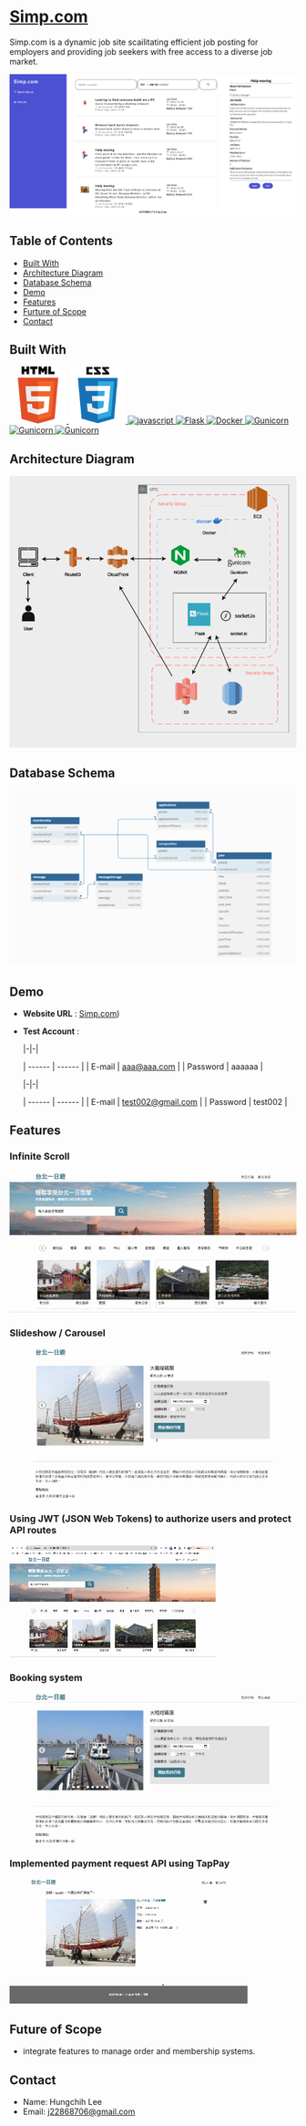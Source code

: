# [Simp.com](https://bootcamp.may11th2023.com/)

Simp.com is a dynamic job site scailitating efficient job posting for employers and providing job seekers with free access to a diverse job market.

 ![image](https://github.com/j22868706/project_Simp.com/blob/main/demo/Desktop.png)

## Table of Contents

 - [Built With](#built_with)
 - [Architecture Diagram](#architecture_diagram)
 - [Database Schema](#database_schema)
 - [Demo](#demo)
 - [Features](#features)
 - [Furture of Scope](#future_scope)
 - [Contact](#contact)

## Built With <a name= "built_with"></a>
<a href="https://example.com/html">
  <img src="https://raw.githubusercontent.com/github/explore/80688e429a7d4ef2fca1e82350fe8e3517d3494d/topics/html/html.png" alt="HTML" width="100">
</a>
<a href="https://example.com/css">
  <img src="https://raw.githubusercontent.com/github/explore/80688e429a7d4ef2fca1e82350fe8e3517d3494d/topics/css/css.png" alt="CSS" width="100">
</a>
<a href="https://example.com/js">
  <img src="https://camo.githubusercontent.com/999ac61673796a0151eef10879275094b94e4cdf8633a61c01819c6504dcb6d9/68747470733a2f2f7261772e6769746875622e636f6d2f766f6f646f6f74696b69676f642f6c6f676f2e6a732f6d61737465722f6a732e706e67" alt="javascript" width="100">
</a>
<a href="https://flask.palletsprojects.com/en/3.0.x/">
  <img src="https://repository-images.githubusercontent.com/596892/cc2c69ec-9251-4b33-8283-b86a8659c9cb" alt="Flask" width="100">
</a>
<a href="https://www.docker.com/">
  <img src="https://www.docker.com/wp-content/uploads/2023/08/logo-dont-reverse.svg" alt="Docker" width="100">
</a>
<a href="https://gunicorn.org/">
  <img src="https://static-00.iconduck.com/assets.00/gunicorn-icon-512x311-a5lsx3on.png" alt="Gunicorn" width="100">
</a>
<a href="https://www.nginx.com/">
  <img src="https://1000logos.net/wp-content/uploads/2020/08/Nginx-Symbol.jpg" alt="Gunicorn" width="100">
</a>
<a href="https://www.nginx.com/">
  <img src="https://upload.wikimedia.org/wikipedia/commons/thumb/9/96/Socket-io.svg/1200px-Socket-io.svg.png" alt="Gunicorn" width="100">
</a>

## Architecture Diagram <a name = "architecture_diagram">
<img src="https://github.com/j22868706/project_Simp.com/blob/main/demo/Architecture%20Diagram.png" alt="architecture diagram" width="700" >

## Database Schema <a name = "database_schema">
<img src="https://github.com/j22868706/project_Simp.com/blob/main/demo/Database%20Scheme.png" alt="database schema" width="700" >

## Demo <a name = "demo"></a>
* **Website URL** : [Simp.com](https://bootcamp.may11th2023.com/))
* **Test Account** : 

  |-|-|

  | ------ | ------ |
  | E-mail | aaa@aaa.com |
  | Password | aaaaaa |

  |-|-|

  | ------ | ------ |
  | E-mail | test002@gmail.com |
  | Password | test002 |


## Features <a name= "features"></a>

### Infinite Scroll

<img src="https://github.com/j22868706/taipeiDayTrip/blob/main/demo/Infinite%20Scroll.gif" >

### Slideshow / Carousel

<img src="https://github.com/j22868706/taipeiDayTrip/blob/main/demo/Slideshow%20_%20Carousel%20(1).gif">

### Using JWT (JSON Web Tokens) to authorize users and protect API routes

<img src="https://github.com/j22868706/taipeiDayTrip/blob/main/demo/Authentication.gif" >

### Booking system

<img src="https://github.com/j22868706/taipeiDayTrip/blob/main/demo/booking%20(1).gif">

### Implemented payment request API using TapPay

<img src="https://github.com/j22868706/taipeiDayTrip/blob/main/demo/Third%20party%20online%20payment%20-%20TapPay%20(1).gif">

## Future of Scope <a name= "future_scope"></a>
 - integrate features to manage order and membership systems.

## Contact <a name="contact">

 - Name:  Hungchih Lee
 - Email: j22868706@gmail.com
